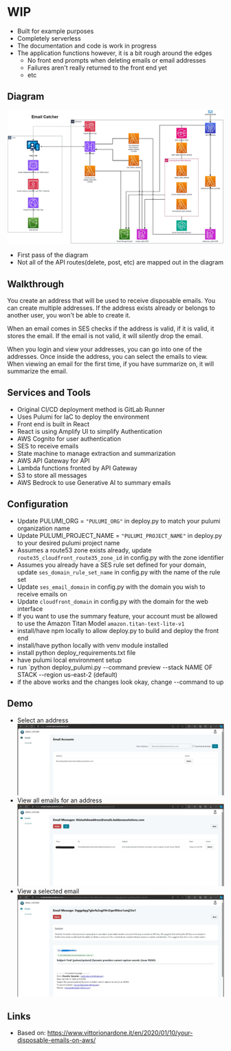 # WIP #
* Built for example purposes
* Completely serverless
* The documentation and code is work in progress
* The application functions however, it is a bit rough around the edges
  * No front end prompts when deleting emails or email addresses
  * Failures aren't really returned to the front end yet
  * etc


## Diagram
![Diagram](diagram.jpg "Quick Diagram")
* First pass of the diagram
* Not all of the API routes(delete, post, etc) are mapped out in the diagram


## Walkthrough
You create an address that will be used to receive disposable emails. You can create multiple addresses. If the address exists already or belongs to another user, you won't be able to create it.

When an email comes in SES checks if the address is valid, if it is valid, it stores the email. If the email is not valid, it will silently drop the email.

When you login and view your addresses, you can go into one of the addresses. Once inside the address, you can select the emails to view. When viewing an email for the first time, if you have summarize on, it will summarize the email.



## Services and Tools
* Original CI/CD deployment method is GitLab Runner
* Uses Pulumi for IaC to deploy the environment
* Front end is built in React
* React is using Amplify UI to simplify Authentication
* AWS Cognito for user authentication
* SES to receive emails
* State machine to manage extraction and summarization
* AWS API Gateway for API
* Lambda functions fronted by API Gateway
* S3 to store all messages
* AWS Bedrock to use Generative AI to summary emails 


## Configuration
* Update PULUMI_ORG = `"PULUMI_ORG"` in deploy.py to match your pulumi organization name
* Update PULUMI_PROJECT_NAME = `"PULUMI_PROJECT_NAME"` in deploy.py to your desired pulumi project name
* Assumes a route53 zone exists already, update `route35_cloudfront_route35_zone_id` in config.py with the zone identifier
* Assumes you already have a SES rule set defined for your domain, update `ses_domain_rule_set_name` in config.py with the name of the rule set
* Update `ses_email_domain` in config.py with the domain you wish to receive emails on
* Update `cloudfront_domain` in config.py with the domain for the web interface
* If you want to use the summary feature, your account must be allowed to use the Amazon Titan Model `amazon.titan-text-lite-v1`
* install/have npm locally to allow deploy.py to build and deploy the front end
* install/have python locally with venv module installed
* install python deploy_requirements.txt file
* have pulumi local environment setup
* run `python deploy_pulumi.py --command preview --stack NAME OF STACK --region us-east-2 (default)
* if the above works and the changes look okay, change --command to up

## Demo
* Select an address
![Select Address](photo1.jpg "Select an address")
* View all emails for an address
![View Emails](photo2.jpg "View emails")
* View a selected email
![View Selected Email](photo3.jpg "View selected email")

## Links

* Based on: https://www.vittorionardone.it/en/2020/01/10/your-disposable-emails-on-aws/
